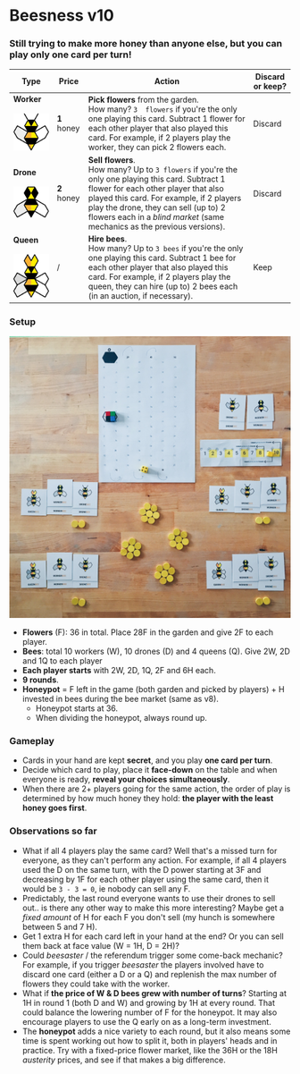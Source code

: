 # Beesness v10

### Still trying to make more honey than anyone else, but you can play only one card per turn!

Type | Price | Action | Discard or keep?
---- | ----- | ------ | ----------------
**Worker** <br><br>![](assets/worker-bee.png) | **1** honey | **Pick flowers** from the garden. <br>How many? `3  flowers` if you're the only one playing this card. Subtract 1 flower for each other player that also played this card. For example, if 2 players play the worker, they  can pick 2 flowers each. | Discard
**Drone** <br><br>![](assets/drone-bee.png) | **2** honey | **Sell flowers**. <br>How many? Up to `3 flowers` if you're the only one playing this card. Subtract 1 flower for each other player that also played this card. For example, if 2 players play the drone, they can sell (up to) 2 flowers each in a *blind market* (same mechanics as the previous versions). | Discard
**Queen** <br><br>![](assets/queen.png) | / | **Hire bees**. <br>How many? Up to `3 bees` if you're the only one playing this card. Subtract 1 bee for each other player that also played this card. For example, if 2 players play the queen, they can hire (up to) 2 bees each (in an auction, if necessary). | Keep

### Setup

![](assets/setup.jpg)

* **Flowers** (F): 36 in total. Place 28F in the garden and give 2F to each player.
* **Bees**: total 10 workers (W), 10 drones (D) and 4 queens (Q). Give 2W, 2D and 1Q to each player
* **Each player starts** with 2W, 2D, 1Q, 2F and 6H each.
* **9 rounds**.
* **Honeypot** = F left in the game (both garden and picked by players) + H invested in bees during the bee market (same as v8).
	* Honeypot starts at 36. 
	* When dividing the honeypot, always round up.

### Gameplay

* Cards in your hand are kept **secret**, and you play **one card per turn**.
* Decide which card to play, place it **face-down** on the table and when everyone is ready, **reveal your choices simultaneously**.
* When there are 2+ players going for the same action, the order of play is determined by how much honey they hold: **the player with the least honey goes first**. 

### Observations so far

* What if all 4 players play the same card? Well that's a missed turn for everyone, as they can't perform any action. For example, if all 4 players used the D on the same turn, with the D power starting at 3F and decreasing by 1F for each other player using the same card, then it would be `3 - 3 = 0`, ie nobody can sell any F.
* Predictably, the last round everyone wants to use their drones to sell out.. is there any other way to make this more interesting? Maybe get a *fixed amount* of H for each F you don't sell (my hunch is somewhere between 5 and 7 H).
* Get 1 extra H for each card left in your hand at the end? Or you can sell them back at face value (W = 1H, D = 2H)?
* Could *beesaster* / the referendum trigger some come-back mechanic? For example, if you trigger *beesaster* the players involved have to discard one card (either a D or a Q) and replenish the max number of flowers they could take with the worker.
* What if **the price of W & D bees grew with number of turns**? Starting at 1H in round 1 (both D and W) and growing by 1H at every round. That could balance the lowering number of F for the honeypot. It may also encourage players to use the Q early on as a long-term investment.
* The **honeypot** adds a nice variety to each round, but it also means some time is spent working out how to split it, both in players' heads and in practice. Try with a fixed-price flower market, like the 36H or the 18H *austerity* prices, and see if that makes a big difference.